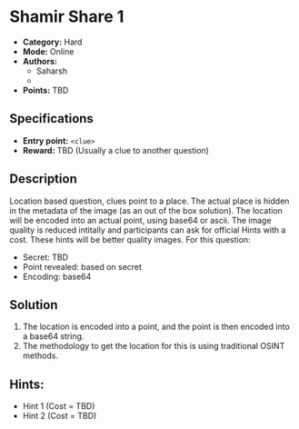# Shamir Share 1

* **Category:** Hard
* **Mode:** Online
* **Authors:**
  * Saharsh
  * 
* **Points:** TBD

## Specifications

* **Entry point:** `<clue>`
* **Reward:** TBD (Usually a clue to another question)

## Description

Location based question, clues point to a place. The actual place is hidden in the metadata of the image (as an out of the box solution). The location will be encoded into an actual point, using base64 or ascii. 
The image quality is reduced intitally and participants can ask for official Hints with a cost. These hints will be better quality images.
For this question:
  - Secret: TBD
  - Point revealed: based on secret
  - Encoding: base64
  
## Solution

1. The location is encoded into a point, and the point is then encoded into a base64 string.
2. The methodology to get the location for this is using traditional OSINT methods. 

## Hints:

 - Hint 1 (Cost = TBD) 
 - Hint 2 (Cost = TBD)